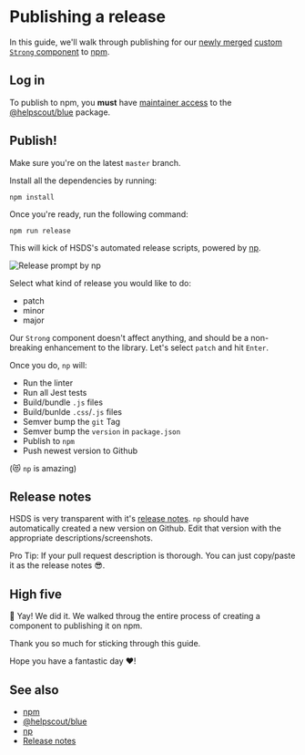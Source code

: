 # Publishing a release

In this guide, we'll walk through publishing for our [newly merged](review.md) [custom `Strong` component](creating.md) to [npm](https://www.npmjs.com/package/@helpscout/blue).

## Log in

To publish to npm, you **must** have [maintainer access](https://docs.npmjs.com/cli/owner) to the [@helpscout/blue](https://www.npmjs.com/package/@helpscout/blue) package.

## Publish!

Make sure you're on the latest `master` branch.

Install all the dependencies by running:

```
npm install
```

Once you're ready, run the following command:

```
npm run release
```

This will kick of HSDS's automated release scripts, powered by [np](https://github.com/sindresorhus/np).

![Release prompt by np](https://github.com/sindresorhus/np/raw/master/screenshot-ui.png)

Select what kind of release you would like to do:

* patch
* minor
* major

Our `Strong` component doesn't affect anything, and should be a non-breaking enhancement to the library. Let's select `patch` and hit `Enter`.

Once you do, `np` will:

* Run the linter
* Run all Jest tests
* Build/bundle `.js` files
* Build/bunlde `.css`/`.js` files
* Semver bump the `git` Tag
* Semver bump the `version` in `package.json`
* Publish to `npm`
* Push newest version to Github

(😻 `np` is amazing)

## Release notes

HSDS is very transparent with it's [release notes](https://github.com/helpscout/hsds-react/releases). `np` should have automatically created a new version on Github. Edit that version with the appropriate descriptions/screenshots.

Pro Tip: If your pull request description is thorough. You can just copy/paste it as the release notes 😎.

## High five

🙌 Yay! We did it. We walked throug the entire process of creating a component to publishing it on npm.

Thank you so much for sticking through this guide.

Hope you have a fantastic day ❤️!

## See also

* [npm](https://www.npmjs.com/)
* [@helpscout/blue](https://www.npmjs.com/package/@helpscout/blue)
* [np](https://github.com/sindresorhus/np)
* [Release notes](https://github.com/helpscout/hsds-react/releases)
